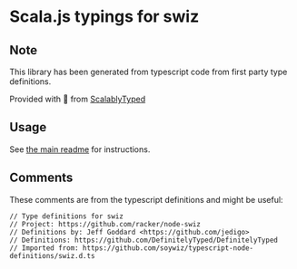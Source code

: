 
# Scala.js typings for swiz




## Note
This library has been generated from typescript code from first party type definitions.

Provided with :purple_heart: from [ScalablyTyped](https://github.com/oyvindberg/ScalablyTyped)

## Usage
See [the main readme](../../readme.md) for instructions.

## Comments

These comments are from the typescript definitions and might be useful:
```
// Type definitions for swiz
// Project: https://github.com/racker/node-swiz
// Definitions by: Jeff Goddard <https://github.com/jedigo>
// Definitions: https://github.com/DefinitelyTyped/DefinitelyTyped
// Imported from: https://github.com/soywiz/typescript-node-definitions/swiz.d.ts

```

